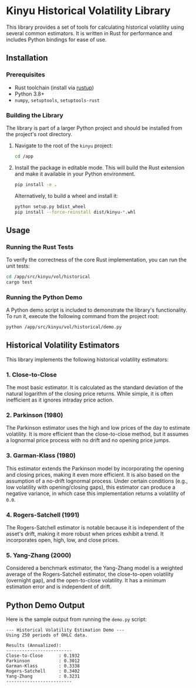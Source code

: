 # Kinyu Historical Volatility Library

This library provides a set of tools for calculating historical volatility using several common estimators. It is written in Rust for performance and includes Python bindings for ease of use.

## Installation

### Prerequisites
- Rust toolchain (install via [rustup](https://rustup.rs/))
- Python 3.8+
- `numpy`, `setuptools`, `setuptools-rust`

### Building the Library
The library is part of a larger Python project and should be installed from the project's root directory.

1.  Navigate to the root of the `kinyu` project:
    ```bash
    cd /app
    ```
2.  Install the package in editable mode. This will build the Rust extension and make it available in your Python environment.
    ```bash
    pip install -e .
    ```
    Alternatively, to build a wheel and install it:
    ```bash
    python setup.py bdist_wheel
    pip install --force-reinstall dist/kinyu-*.whl
    ```

## Usage

### Running the Rust Tests
To verify the correctness of the core Rust implementation, you can run the unit tests:
```bash
cd /app/src/kinyu/vol/historical
cargo test
```

### Running the Python Demo
A Python demo script is included to demonstrate the library's functionality. To run it, execute the following command from the project root:
```bash
python /app/src/kinyu/vol/historical/demo.py
```

## Historical Volatility Estimators

This library implements the following historical volatility estimators:

### 1. Close-to-Close
The most basic estimator. It is calculated as the standard deviation of the natural logarithm of the closing price returns. While simple, it is often inefficient as it ignores intraday price action.

### 2. Parkinson (1980)
The Parkinson estimator uses the high and low prices of the day to estimate volatility. It is more efficient than the close-to-close method, but it assumes a lognormal price process with no drift and no opening price jumps.

### 3. Garman-Klass (1980)
This estimator extends the Parkinson model by incorporating the opening and closing prices, making it even more efficient. It is also based on the assumption of a no-drift lognormal process. Under certain conditions (e.g., low volatility with opening/closing gaps), this estimator can produce a negative variance, in which case this implementation returns a volatility of `0.0`.

### 4. Rogers-Satchell (1991)
The Rogers-Satchell estimator is notable because it is independent of the asset's drift, making it more robust when prices exhibit a trend. It incorporates open, high, low, and close prices.

### 5. Yang-Zhang (2000)
Considered a benchmark estimator, the Yang-Zhang model is a weighted average of the Rogers-Satchell estimator, the close-to-open volatility (overnight gap), and the open-to-close volatility. It has a minimum estimation error and is independent of drift.

## Python Demo Output

Here is the sample output from running the `demo.py` script:

```
--- Historical Volatility Estimation Demo ---
Using 250 periods of OHLC data.

Results (Annualized):
-------------------------
Close-to-Close      : 0.1932
Parkinson           : 0.3012
Garman-Klass        : 0.3338
Rogers-Satchell     : 0.3402
Yang-Zhang          : 0.3231
-------------------------
```